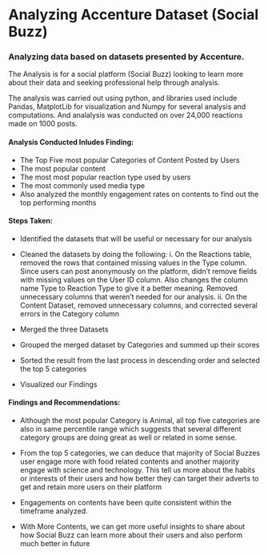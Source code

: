 # Analyzing Accenture Dataset (Social Buzz)

### Analyzing data based on datasets presented by Accenture.

The Analysis is for a social platform (Social Buzz) looking to learn more about their data and seeking professional help through analysis.

The analysis was carried out using python, and libraries used include Pandas, MatplotLib for visualization and Numpy for several analysis and computations. And analalysis was conducted on over 24,000 reactions made on 1000 posts.

#### Analysis Conducted Inludes Finding:
- The Top Five most popular Categories of Content Posted by Users
- The most popular content
- The most most popular reaction type used by users
- The most commonly used media type
- Also analyzed the monthly engagement rates on contents to find out the top performing months

#### Steps Taken:
- Identified the datasets that will be useful or necessary for our analysis
- Cleaned the datasets by doing the following:
 i. On the Reactions table, removed the rows that contained missing values in the Type column. Since users can post anonymously on the platform, didn’t remove fields with missing values on the User ID column. Also changes the column name Type to Reaction Type to give it a better meaning. Removed unnecessary columns that weren’t needed for our analysis.
ii. On the Content Dataset, removed unnecessary columns, and corrected several errors in the Category column

- Merged the three Datasets
- Grouped the merged dataset by Categories and summed up their scores
- Sorted the result from the last process in descending order and selected the top 5 categories
- Visualized our Findings

#### Findings and Recommendations:
- Although the most popular Category is Animal, all top five categories are also in same percentile range which suggests that several different category groups are doing great as well or related in some sense.

- From the top 5 categories, we can deduce that majority of Social Buzzes user engage more with food related contents and another majority engage with science and technology. This tell us more about the habits or interests of their users and how better they can target their adverts to get and retain more users on their platform

- Engagements on contents have been quite  consistent within the timeframe analyzed.

- With More Contents, we can get more useful insights to share about how Social Buzz can learn more about their users and also perform much better in future

